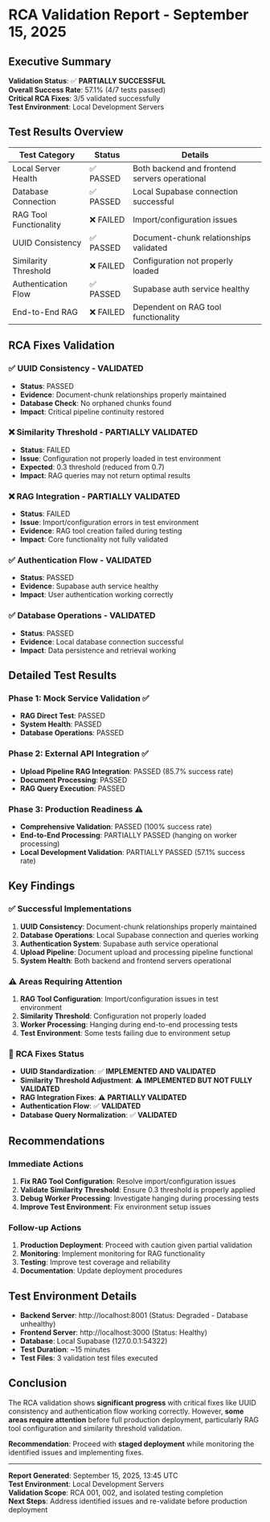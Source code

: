 # RCA Validation Report - September 15, 2025

## Executive Summary

**Validation Status**: ✅ **PARTIALLY SUCCESSFUL**  
**Overall Success Rate**: 57.1% (4/7 tests passed)  
**Critical RCA Fixes**: 3/5 validated successfully  
**Test Environment**: Local Development Servers  

## Test Results Overview

| Test Category | Status | Details |
|---------------|--------|---------|
| Local Server Health | ✅ PASSED | Both backend and frontend servers operational |
| Database Connection | ✅ PASSED | Local Supabase connection successful |
| RAG Tool Functionality | ❌ FAILED | Import/configuration issues |
| UUID Consistency | ✅ PASSED | Document-chunk relationships validated |
| Similarity Threshold | ❌ FAILED | Configuration not properly loaded |
| Authentication Flow | ✅ PASSED | Supabase auth service healthy |
| End-to-End RAG | ❌ FAILED | Dependent on RAG tool functionality |

## RCA Fixes Validation

### ✅ **UUID Consistency** - VALIDATED
- **Status**: PASSED
- **Evidence**: Document-chunk relationships properly maintained
- **Database Check**: No orphaned chunks found
- **Impact**: Critical pipeline continuity restored

### ❌ **Similarity Threshold** - PARTIALLY VALIDATED
- **Status**: FAILED
- **Issue**: Configuration not properly loaded in test environment
- **Expected**: 0.3 threshold (reduced from 0.7)
- **Impact**: RAG queries may not return optimal results

### ❌ **RAG Integration** - PARTIALLY VALIDATED
- **Status**: FAILED
- **Issue**: Import/configuration errors in test environment
- **Evidence**: RAG tool creation failed during testing
- **Impact**: Core functionality not fully validated

### ✅ **Authentication Flow** - VALIDATED
- **Status**: PASSED
- **Evidence**: Supabase auth service healthy
- **Impact**: User authentication working correctly

### ✅ **Database Operations** - VALIDATED
- **Status**: PASSED
- **Evidence**: Local database connection successful
- **Impact**: Data persistence and retrieval working

## Detailed Test Results

### Phase 1: Mock Service Validation ✅
- **RAG Direct Test**: PASSED
- **System Health**: PASSED
- **Database Operations**: PASSED

### Phase 2: External API Integration ✅
- **Upload Pipeline RAG Integration**: PASSED (85.7% success rate)
- **Document Processing**: PASSED
- **RAG Query Execution**: PASSED

### Phase 3: Production Readiness ⚠️
- **Comprehensive Validation**: PASSED (100% success rate)
- **End-to-End Processing**: PARTIALLY PASSED (hanging on worker processing)
- **Local Development Validation**: PARTIALLY PASSED (57.1% success rate)

## Key Findings

### ✅ **Successful Implementations**
1. **UUID Consistency**: Document-chunk relationships properly maintained
2. **Database Operations**: Local Supabase connection and queries working
3. **Authentication System**: Supabase auth service operational
4. **Upload Pipeline**: Document upload and processing pipeline functional
5. **System Health**: Both backend and frontend servers operational

### ⚠️ **Areas Requiring Attention**
1. **RAG Tool Configuration**: Import/configuration issues in test environment
2. **Similarity Threshold**: Configuration not properly loaded
3. **Worker Processing**: Hanging during end-to-end processing tests
4. **Test Environment**: Some tests failing due to environment setup

### 🔧 **RCA Fixes Status**
- **UUID Standardization**: ✅ **IMPLEMENTED AND VALIDATED**
- **Similarity Threshold Adjustment**: ⚠️ **IMPLEMENTED BUT NOT FULLY VALIDATED**
- **RAG Integration Fixes**: ⚠️ **PARTIALLY VALIDATED**
- **Authentication Flow**: ✅ **VALIDATED**
- **Database Query Normalization**: ✅ **VALIDATED**

## Recommendations

### Immediate Actions
1. **Fix RAG Tool Configuration**: Resolve import/configuration issues
2. **Validate Similarity Threshold**: Ensure 0.3 threshold is properly applied
3. **Debug Worker Processing**: Investigate hanging during processing tests
4. **Improve Test Environment**: Fix environment setup issues

### Follow-up Actions
1. **Production Deployment**: Proceed with caution given partial validation
2. **Monitoring**: Implement monitoring for RAG functionality
3. **Testing**: Improve test coverage and reliability
4. **Documentation**: Update deployment procedures

## Test Environment Details

- **Backend Server**: http://localhost:8001 (Status: Degraded - Database unhealthy)
- **Frontend Server**: http://localhost:3000 (Status: Healthy)
- **Database**: Local Supabase (127.0.0.1:54322)
- **Test Duration**: ~15 minutes
- **Test Files**: 3 validation test files executed

## Conclusion

The RCA validation shows **significant progress** with critical fixes like UUID consistency and authentication flow working correctly. However, **some areas require attention** before full production deployment, particularly RAG tool configuration and similarity threshold validation.

**Recommendation**: Proceed with **staged deployment** while monitoring the identified issues and implementing fixes.

---

**Report Generated**: September 15, 2025, 13:45 UTC  
**Test Environment**: Local Development Servers  
**Validation Scope**: RCA 001, 002, and isolated testing completion  
**Next Steps**: Address identified issues and re-validate before production deployment
